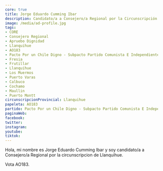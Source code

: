 ```yaml
---
core: true
title: Jorge Eduardo Cumming Ibar
description: Candidato/a a Consejero/a Regional por la Circunscripción de Llanquihue
image: /media/ad-profile.jpg
tags:
- CORE
- Consejero Regional
- Apruebo Dignidad
- Llanquihue
- AO183
- Pacto Por un Chile Digno - Subpacto Partido Comunista E Independientes - Partido Comunista De Chile
- Fresia
- Frutillar
- Llanquihue
- Los Muermos
- Puerto Varas
- Calbuco
- Cochamo
- Maullin
- Puerto Montt
circunscripcionProvincial: Llanquihue
papeleta: AO183
partido: Pacto Por un Chile Digno - Subpacto Partido Comunista E Independientes - Partido Comunista De Chile
paginaWeb:
facebook:
twitter:
instagram:
youtube:
tiktok:
---
```

Hola, mi nombre es Jorge Eduardo Cumming Ibar y soy candidato/a a Consejero/a Regional por la circunscripcion de Llanquihue.

Vota AO183.